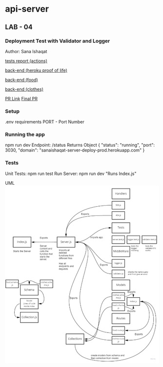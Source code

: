 # api-server

## LAB - 04
### Deployment Test with Validator and Logger
Author: Sana Ishaqat

[tests report (actions)](https://github.com/SanaIshaqat/api-server/actions)

[back-end (heroku proof of life)](https://sana-api-server-04.herokuapp.com/alive)

[back-end (food)](https://sana-api-server-04.herokuapp.com/food)

[back-end (clothes)](https://sana-api-server-04.herokuapp.com/clothes)

[PR Link](https://github.com/SanaIshaqat/api-server/pull/1)
[Final PR](https://github.com/SanaIshaqat/api-server/pull/2)
### Setup
.env requirements
PORT - Port Number


### Running the app
npm run dev
Endpoint: /status
Returns Object
{
  "status": "running",
  "port": 3030,
  "domain": "sanaishaqat-server-deploy-prod.herokuapp.com"
}

### Tests
Unit Tests: npm run test
Run Server: npm run dev "Runs Index.js"

UML
![](UML04.jpg)
